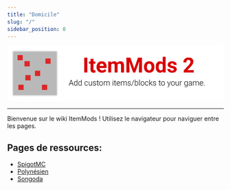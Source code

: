 ```yaml
---
title: "Domicile"
slug: "/"
sidebar_position: 0
---
```


![En-tête](https://github.com/CodeDoctorDE/ItemMods/blob/develop/assets/header.png?raw=true)

---

Bienvenue sur le wiki ItemMods ! Utilisez le navigateur pour naviguer entre les pages.

## Pages de ressources:

* [SpigotMC](https://www.spigotmc.org/resources/72461/)
* [Polynésien](https://polymart.org/resource/15)
* [Songoda](https://songoda.com/marketplace/product/162)
